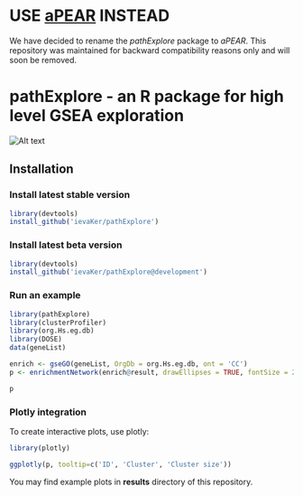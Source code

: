 # **USE [aPEAR](https://github.com/ievaKer/aPEAR) INSTEAD**
We have decided to rename the _pathExplore_ package to _aPEAR_. This repository was maintained for backward compatibility reasons only and will soon be removed.

# pathExplore - an R package for high level GSEA exploration

![Alt text](example.png "Pathway cluster network")

## Installation

### Install latest stable version

```R
library(devtools)
install_github('ievaKer/pathExplore')
```

### Install latest beta version

```R
library(devtools)
install_github('ievaKer/pathExplore@development')
```

### Run an example

```R
library(pathExplore)
library(clusterProfiler)
library(org.Hs.eg.db)
library(DOSE)
data(geneList)

enrich <- gseGO(geneList, OrgDb = org.Hs.eg.db, ont = 'CC')
p <- enrichmentNetwork(enrich@result, drawEllipses = TRUE, fontSize = 2.5)

p
```

### Plotly integration

To create interactive plots, use plotly:

```R
library(plotly)

ggplotly(p, tooltip=c('ID', 'Cluster', 'Cluster size'))
```

You may find example plots in __results__ directory of this repository.
